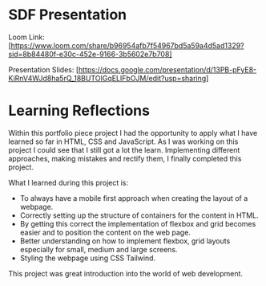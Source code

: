 # SDF Presentation

Loom Link: [https://www.loom.com/share/b96954afb7f54967bd5a59a4d5ad1329?sid=8b84480f-e30c-452e-9166-3b5602e7b708]

Presentation Slides: [https://docs.google.com/presentation/d/13PB-pFyE8-KiRnV4WJd8ha5rQ_18BUTOIGqELIFbOJM/edit?usp=sharing]

# Learning Reflections

Within this portfolio piece project I had the opportunity to apply what I have learned so far in HTML, CSS and JavaScript.
As I was working on this project I could see that I still got a lot the learn. Implementing different approaches, making mistakes and rectify them, I finally completed this project.

What I learned during this project is:

- To always have a mobile first approach when creating the layout of a webpage.
- Correctly setting up the structure of containers for the content in HTML.
- By getting this correct the implementation of flexbox and grid becomes easier and to position the content on the web page.
- Better understanding on how to implement flexbox, grid layouts especially for small, medium and large screens.
- Styling the webpage using CSS Tailwind.

This project was great introduction into the world of web development.
